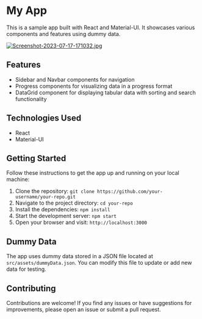# My App

This is a sample app built with React and Material-UI. It showcases various components and features using dummy data.

[![Screenshot-2023-07-17-171032.jpg](https://i.postimg.cc/zXSVDCDm/Screenshot-2023-07-17-171032.jpg)](https://postimg.cc/HVnpB773)

## Features

- Sidebar and Navbar components for navigation
- Progress components for visualizing data in a progress format
- DataGrid component for displaying tabular data with sorting and search functionality

## Technologies Used

- React
- Material-UI

## Getting Started

Follow these instructions to get the app up and running on your local machine:

1. Clone the repository: `git clone https://github.com/your-username/your-repo.git`
2. Navigate to the project directory: `cd your-repo`
3. Install the dependencies: `npm install`
4. Start the development server: `npm start`
5. Open your browser and visit: `http://localhost:3000`

## Dummy Data

The app uses dummy data stored in a JSON file located at `src/assets/dummyData.json`. You can modify this file to update or add new data for testing.

## Contributing

Contributions are welcome! If you find any issues or have suggestions for improvements, please open an issue or submit a pull request.

